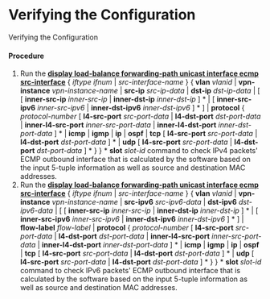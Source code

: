 Verifying the Configuration
===========================

Verifying the Configuration

#### Procedure

1. Run the [**display load-balance forwarding-path unicast interface ecmp src-interface**](cmdqueryname=display+load-balance+forwarding-path+unicast+interface+ecmp+src-interface) { *iftype* *ifnum* | *src-interface-name* } { **vlan** *vlanid* | **vpn-instance** *vpn-instance-name* | **src-ip** *src-ip-data* | **dst-ip** *dst-ip-data* | [ [ **inner-src-ip** *inner-src-ip* | **inner-dst-ip** *inner-dst-ip* ] \* | [ **inner-src-ipv6** *inner-src-ipv6* | **inner-dst-ipv6** *inner-dst-ipv6* ] \* ] | **protocol** { *protocol-number* [ **l4-src-port** *src-port-data* | **l4-dst-port** *dst-port-data* | **inner-l4-src-port** *inner-src-port-data* | **inner-l4-dst-port** *inner-dst-port-data* ] \* | **icmp** | **igmp** | **ip** | **ospf** | **tcp** [ **l4-src-port** *src-port-data* | **l4-dst-port** *dst-port-data* ] \* | **udp** [ **l4-src-port** *src-port-data* | **l4-dst-port** *dst-port-data* ] \* } } \* **slot** *slot-id* command to check IPv4 packets' ECMP outbound interface that is calculated by the software based on the input 5-tuple information as well as source and destination MAC addresses.
2. Run the [**display load-balance forwarding-path unicast interface ecmp src-interface**](cmdqueryname=display+load-balance+forwarding-path+unicast+interface+ecmp+src-interface) { *iftype* *ifnum* | *src-interface-name* } { **vlan** *vlanid* | **vpn-instance** *vpn-instance-name* | **src-ipv6** *src-ipv6-data* | **dst-ipv6** *dst-ipv6-data* | [ [ **inner-src-ip** *inner-src-ip* | **inner-dst-ip** *inner-dst-ip* ] \* | [ **inner-src-ipv6** *inner-src-ipv6* | **inner-dst-ipv6** *inner-dst-ipv6* ] \* ] | **flow-label** *flow-label* | **protocol** { *protocol-number* [ **l4-src-port** *src-port-data* | **l4-dst-port** *dst-port-data* | **inner-l4-src-port** *inner-src-port-data* | **inner-l4-dst-port** *inner-dst-port-data* ] \* | **icmp** | **igmp** | **ip** | **ospf** | **tcp** [ **l4-src-port** *src-port-data* | **l4-dst-port** *dst-port-data* ] \* | **udp** [ **l4-src-port** *src-port-data* | **l4-dst-port** *dst-port-data* ] \* } } \* **slot** *slot-id* command to check IPv6 packets' ECMP outbound interface that is calculated by the software based on the input 5-tuple information as well as source and destination MAC addresses.